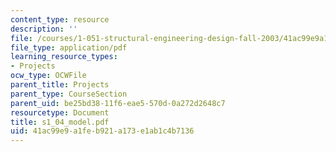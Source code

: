 ```yaml
---
content_type: resource
description: ''
file: /courses/1-051-structural-engineering-design-fall-2003/41ac99e9a1feb921a173e1ab1c4b7136_s1_04_model.pdf
file_type: application/pdf
learning_resource_types:
- Projects
ocw_type: OCWFile
parent_title: Projects
parent_type: CourseSection
parent_uid: be25bd38-11f6-eae5-570d-0a272d2648c7
resourcetype: Document
title: s1_04_model.pdf
uid: 41ac99e9-a1fe-b921-a173-e1ab1c4b7136
---
```

